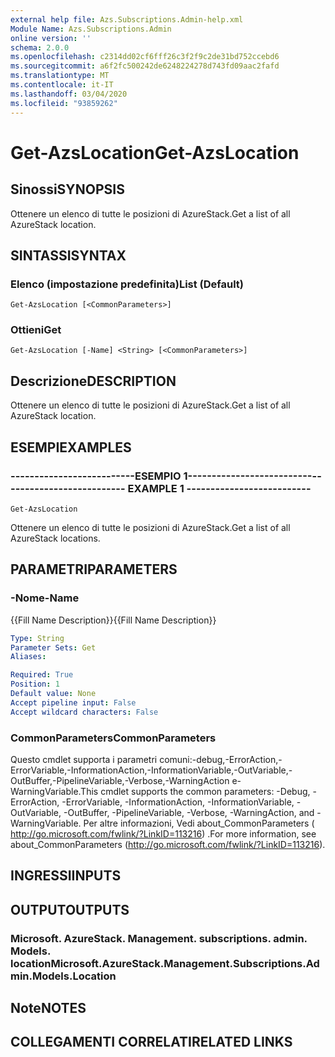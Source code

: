 ```yaml
---
external help file: Azs.Subscriptions.Admin-help.xml
Module Name: Azs.Subscriptions.Admin
online version: ''
schema: 2.0.0
ms.openlocfilehash: c2314dd02cf6fff26c3f2f9c2de31bd752ccebd6
ms.sourcegitcommit: a6f2fc500242de6248224278d743fd09aac2fafd
ms.translationtype: MT
ms.contentlocale: it-IT
ms.lasthandoff: 03/04/2020
ms.locfileid: "93859262"
---
```

# <span data-ttu-id="ed569-101">Get-AzsLocation</span><span class="sxs-lookup"><span data-stu-id="ed569-101">Get-AzsLocation</span></span>

## <span data-ttu-id="ed569-102">Sinossi</span><span class="sxs-lookup"><span data-stu-id="ed569-102">SYNOPSIS</span></span>
<span data-ttu-id="ed569-103">Ottenere un elenco di tutte le posizioni di AzureStack.</span><span class="sxs-lookup"><span data-stu-id="ed569-103">Get a list of all AzureStack location.</span></span>

## <span data-ttu-id="ed569-104">SINTASSI</span><span class="sxs-lookup"><span data-stu-id="ed569-104">SYNTAX</span></span>

### <span data-ttu-id="ed569-105">Elenco (impostazione predefinita)</span><span class="sxs-lookup"><span data-stu-id="ed569-105">List (Default)</span></span>
```
Get-AzsLocation [<CommonParameters>]
```

### <span data-ttu-id="ed569-106">Ottieni</span><span class="sxs-lookup"><span data-stu-id="ed569-106">Get</span></span>
```
Get-AzsLocation [-Name] <String> [<CommonParameters>]
```

## <span data-ttu-id="ed569-107">Descrizione</span><span class="sxs-lookup"><span data-stu-id="ed569-107">DESCRIPTION</span></span>
<span data-ttu-id="ed569-108">Ottenere un elenco di tutte le posizioni di AzureStack.</span><span class="sxs-lookup"><span data-stu-id="ed569-108">Get a list of all AzureStack location.</span></span>

## <span data-ttu-id="ed569-109">ESEMPI</span><span class="sxs-lookup"><span data-stu-id="ed569-109">EXAMPLES</span></span>

### <span data-ttu-id="ed569-110">--------------------------ESEMPIO 1--------------------------</span><span class="sxs-lookup"><span data-stu-id="ed569-110">-------------------------- EXAMPLE 1 --------------------------</span></span>
```
Get-AzsLocation
```

<span data-ttu-id="ed569-111">Ottenere un elenco di tutte le posizioni di AzureStack.</span><span class="sxs-lookup"><span data-stu-id="ed569-111">Get a list of all AzureStack locations.</span></span>

## <span data-ttu-id="ed569-112">PARAMETRI</span><span class="sxs-lookup"><span data-stu-id="ed569-112">PARAMETERS</span></span>

### <span data-ttu-id="ed569-113">-Nome</span><span class="sxs-lookup"><span data-stu-id="ed569-113">-Name</span></span>
<span data-ttu-id="ed569-114">{{Fill Name Description}}</span><span class="sxs-lookup"><span data-stu-id="ed569-114">{{Fill Name Description}}</span></span>

```yaml
Type: String
Parameter Sets: Get
Aliases: 

Required: True
Position: 1
Default value: None
Accept pipeline input: False
Accept wildcard characters: False
```

### <span data-ttu-id="ed569-115">CommonParameters</span><span class="sxs-lookup"><span data-stu-id="ed569-115">CommonParameters</span></span>
<span data-ttu-id="ed569-116">Questo cmdlet supporta i parametri comuni:-debug,-ErrorAction,-ErrorVariable,-InformationAction,-InformationVariable,-OutVariable,-OutBuffer,-PipelineVariable,-Verbose,-WarningAction e-WarningVariable.</span><span class="sxs-lookup"><span data-stu-id="ed569-116">This cmdlet supports the common parameters: -Debug, -ErrorAction, -ErrorVariable, -InformationAction, -InformationVariable, -OutVariable, -OutBuffer, -PipelineVariable, -Verbose, -WarningAction, and -WarningVariable.</span></span> <span data-ttu-id="ed569-117">Per altre informazioni, Vedi about_CommonParameters ( http://go.microsoft.com/fwlink/?LinkID=113216) .</span><span class="sxs-lookup"><span data-stu-id="ed569-117">For more information, see about_CommonParameters (http://go.microsoft.com/fwlink/?LinkID=113216).</span></span>

## <span data-ttu-id="ed569-118">INGRESSI</span><span class="sxs-lookup"><span data-stu-id="ed569-118">INPUTS</span></span>

## <span data-ttu-id="ed569-119">OUTPUT</span><span class="sxs-lookup"><span data-stu-id="ed569-119">OUTPUTS</span></span>

### <span data-ttu-id="ed569-120">Microsoft. AzureStack. Management. subscriptions. admin. Models. location</span><span class="sxs-lookup"><span data-stu-id="ed569-120">Microsoft.AzureStack.Management.Subscriptions.Admin.Models.Location</span></span>

## <span data-ttu-id="ed569-121">Note</span><span class="sxs-lookup"><span data-stu-id="ed569-121">NOTES</span></span>

## <span data-ttu-id="ed569-122">COLLEGAMENTI CORRELATI</span><span class="sxs-lookup"><span data-stu-id="ed569-122">RELATED LINKS</span></span>

